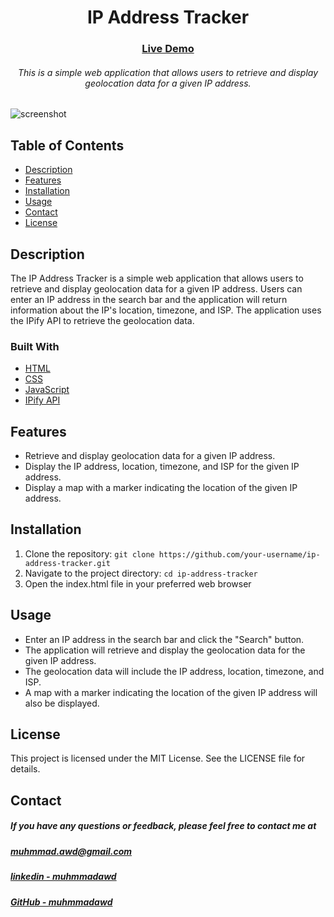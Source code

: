 <div align="center">
<h1 align="center"> IP Address Tracker</h1>
  <h3>
    <a href="https://muhmmadawd.github.io/IP-Address-traker/">
      Live Demo
    </a>
  </h3>
  <h6>
This is a simple web application that allows users to retrieve and display geolocation data for a given IP address. 
  </h6>
</div>

![screenshot](https://github.com/MuhmmadAwd/upload-gif/blob/main/watchmovies.gif?raw=true)


## Table of Contents

- [Description](#description)
- [Features](#features)
- [Installation](#installation)
- [Usage](#usage)
- [Contact](#contact)
- [License](#license)

## Description

The IP Address Tracker is a simple web application that allows users to retrieve and display geolocation data for a given IP address. Users can enter an IP address in the search bar and the application will return information about the IP's location, timezone, and ISP. The application uses the IPify API to retrieve the geolocation data.

### Built With

- [HTML]()
- [CSS]()
- [JavaScript]()
- [IPify API]()

## Features

- Retrieve and display geolocation data for a given IP address.
- Display the IP address, location, timezone, and ISP for the given IP address.
- Display a map with a marker indicating the location of the given IP address.

## Installation

1. Clone the repository:
   `git clone https://github.com/your-username/ip-address-tracker.git`
2. Navigate to the project directory: `cd ip-address-tracker`
3. Open the index.html file in your preferred web browser

## Usage

- Enter an IP address in the search bar and click the "Search" button.
- The application will retrieve and display the geolocation data for the given IP address.
- The geolocation data will include the IP address, location, timezone, and ISP.
- A map with a marker indicating the location of the given IP address will also be displayed.

## License

This project is licensed under the MIT License. See the LICENSE file for
details.

## Contact

<h5> If you have any questions or feedback, please feel free to contact me at <br>
</h5>

  <h5>
<a href="mailto:muhmmad.awd@gmail.com">muhmmad.awd@gmail.com</a>
  </h5>
  <h5>
    <a href="https://www.linkedin.com/in/muhmmadawd/">
      linkedin - muhmmadawd
    </a>
  </h5>
  <h5>
    <a href="https://github.com/MuhmmadAwd/">
      GitHub - muhmmadawd
    </a>
  </h5>
